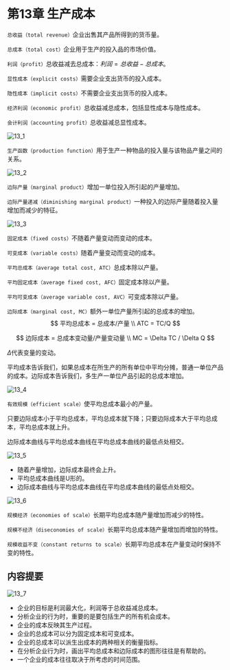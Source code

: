 # 第13章 生产成本



`总收益（total revenue）`企业出售其产品所得到的货币量。

`总成本（total cost）`企业用于生产的投入品的市场价值。

`利润（profit）`总收益减去总成本：$利润 = 总收益 - 总成本$。

`显性成本（explicit costs）`需要企业支出货币的投入成本。

`隐性成本（implicit costs）`不需要企业支出货币的投入成本。

`经济利润（economic profit）`总收益减总成本，包括显性成本与隐性成本。

`会计利润（accounting profit）`总收益减总显性成本。

![13_1](res/13_1.png)

`生产函数（production function）`用于生产一种物品的投入量与该物品产量之间的关系。

![13_2](res/13_2.png)

`边际产量（marginal product）`增加一单位投入所引起的产量增加。

`边际产量递减（diminishing marginal product）`一种投入的边际产量随着投入量增加而减少的特征。

![13_3](res/13_3.png)

`固定成本（fixed costs）`不随着产量变动而变动的成本。

`可变成本（variable costs）`随着产量变动而变动的成本。

`平均总成本（average total cost, ATC）`总成本除以产量。

`平均固定成本（average fixed cost, AFC）`固定成本除以产量。

`平均可变成本（average variable cost, AVC）`可变成本除以产量。

`边际成本（marginal cost, MC）`额外一单位产量所引起的总成本的增加。
$$
平均总成本 = 总成本/产量 \\
ATC = TC/Q
$$

$$
边际成本 = 总成本变动量/产量变动量 \\
MC = \Delta TC / \Delta Q
$$

$\Delta$代表变量的变动。

平均成本告诉我们，如果总成本在所生产的所有单位中平均分摊，普通一单位产品的成本。边际成本告诉我们，多生产一单位产品引起的总成本增加。

![13_4](res/13_4.png)

`有效规模（efficient scale）`使平均总成本最小的产量。

只要边际成本小于平均总成本，平均总成本就下降；只要边际成本大于平均总成本，平均总成本就上升。

边际成本曲线与平均总成本曲线在平均总成本曲线的最低点处相交。

![13_5](res/13_5.png)

- 随着产量增加，边际成本最终会上升。
- 平均总成本曲线是U形的。
- 边际成本曲线与平均总成本曲线在平均总成本曲线的最低点处相交。

![13_6](res/13_6.png)

`规模经济（economies of scale）`长期平均总成本随产量增加而减少的特性。

`规模不经济（diseconomies of scale）`长期平均总成本随产量增加而增加的特性。

`规模收益不变（constant returns to scale）`长期平均总成本在产量变动时保持不变的特性。



## 内容提要

![13_7](res/13_7.png)

- 企业的目标是利润最大化，利润等于总收益减总成本。
- 分析企业的行为时，重要的是要包括生产的所有机会成本。
- 企业的成本反映其生产过程。
- 企业的总成本可以分为固定成本和可变成本。
- 企业的总成本可以派生出成本的两种相关的衡量指标。
- 在分析企业行为时，画出平均总成本和边际成本的图形往往是有帮助的。
- 一个企业的成本往往取决于所考虑的时间范围。


